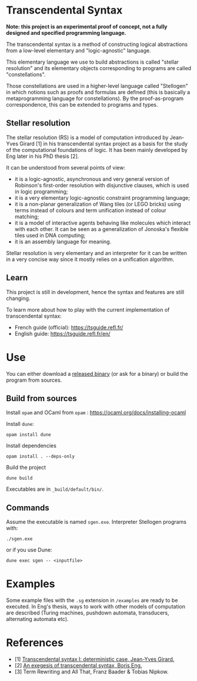 # Transcendental Syntax

**Note: this project is an experimental proof of concept, not a fully designed
and specified programming language.**

The transcendental syntax is a method of constructing logical abstractions from
a low-level elementary and "logic-agnostic" language.

This elementary language we use to build abstractions is called
"stellar resolution" and its elementary objects corresponding to programs are
called "constellations".

Those constellations are used in a higher-level language called "Stellogen" in
which notions such as proofs and formulas are defined (this is basically a
metaprogramming language for constellations). By the proof-as-program
correspondence, this can be extended to programs and types.

## Stellar resolution

The stellar resolution (RS) is a model of computation introduced by Jean-Yves
Girard [1] in his transcendental syntax project as a basis for the study of the
computational foundations of logic. It has been mainly developed by Eng later
in his PhD thesis [2].

It can be understood from several points of view:
- it is a logic-agnostic, asynchronous and very general version of Robinson's
first-order resolution with disjunctive clauses, which is used in logic
programming;
- it is a very elementary logic-agnostic constraint programming language;
- it is a non-planar generalization of Wang tiles (or LEGO bricks) using terms
instead of colours and term unification instead of colour matching;
- it is a model of interactive agents behaving like molecules which interact
with each other. It can be seen as a generalization of Jonoska's flexible
tiles used in DNA computing;
- it is an assembly language for meaning.

Stellar resolution is very elementary and an interpreter for it can be written
in a very concise way since it mostly relies on a unification algorithm.

## Learn

This project is still in development, hence the syntax and features are still
changing.

To learn more about how to play with the current implementation of transcendental
syntax:
- French guide (official): https://tsguide.refl.fr/
- English guide: https://tsguide.refl.fr/en/

# Use

You can either download a [released binary](https://github.com/engboris/large-star-collider/releases)
(or ask for a binary) or build the program from sources.

## Build from sources

Install `opam` and OCaml from `opam` : https://ocaml.org/docs/installing-ocaml

Install `dune`:
```
opam install dune
```

Install dependencies
```
opam install . --deps-only
```

Build the project
```
dune build
```

Executables are in `_build/default/bin/`.

## Commands

Assume the executable is named `sgen.exe`. Interpreter Stellogen programs with:

```
./sgen.exe
```

or if you use Dune:

```
dune exec sgen -- <inputfile>
```

# Examples

Some example files with the `.sg` extension in `/examples` are ready to be
executed. In Eng's thesis, ways to work with other models of computation are
described (Turing machines, pushdown automata, transducers, alternating
automata etc).

# References

- [1] [Transcendental syntax I: deterministic case, Jean-Yves Girard.](https://girard.perso.math.cnrs.fr/trsy1.pdf)
- [2] [An exegesis of transcendental syntax, Boris Eng.](https://hal.science/tel-04179276v1)
- [3] Term Rewriting and All That, Franz Baader & Tobias Nipkow.
